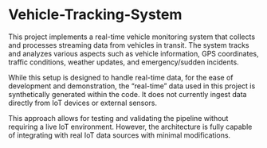 # Vehicle-Tracking-System
This project implements a real-time vehicle monitoring system that collects and processes streaming data from vehicles in transit. The system tracks and analyzes various aspects such as vehicle information, GPS coordinates, traffic conditions, weather updates, and emergency/sudden incidents.

While this setup is designed to handle real-time data, for the ease of development and demonstration, the “real-time” data used in this project is synthetically generated within the code. It does not currently ingest data directly from IoT devices or external sensors.

This approach allows for testing and validating the pipeline without requiring a live IoT environment. However, the architecture is fully capable of integrating with real IoT data sources with minimal modifications.
